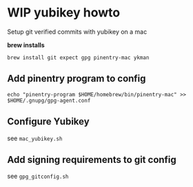 # WIP yubikey howto
Setup git verified commits with yubikey on a mac

**brew installs**
```
brew install git expect gpg pinentry-mac ykman
```

## Add pinentry program to config
```
echo "pinentry-program $HOME/homebrew/bin/pinentry-mac" >> $HOME/.gnupg/gpg-agent.conf
```

## Configure Yubikey

see `mac_yubikey.sh`

## Add signing requirements to git config

see `gpg_gitconfig.sh`
